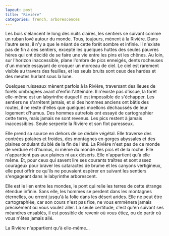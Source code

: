 ```yaml
---
layout: post
title: "Rivière"
categories: french, arborescences
---
```


Les bois s'élancent le long des nuits claires, les sentiers se suivant comme un ruban lové autour du monde. Tous, toujours, mènent à la Rivière. Dans l'autre sens, il n'y a que le néant de cette forêt sombre et infinie. Il n'existe pas de fin à ces sentiers, excepté les quelques huttes des seules pauvres hères qui ont décidé de se faire une vie entre les pins et les chênes. Au loin, sur l'horizon inaccessible, plane l'ombre de pics enneigés, dents rocheuses d'un monde essayant de croquer un morceau de ciel. Le ciel est rarement visible au travers des feuilles, et les seuls bruits sont ceux des hardes et des meutes hurlant sous la lune. 

Quelques ruisseaux mènent parfois à la Rivière, traversant des lieues de forêts ombragées avant d'enfin l'atteindre. Il n'existe pas d'issue, la forêt elle-même est un labyrinthe duquel il est impossible de s'échapper. Les sentiers ne s'arrêtent jamais, et si des hommes anciens ont bâtis des routes, il ne reste d'elles que quelques moellons déchaussés de leur logement d'humus. Des hommes autrefois ont essayé de cartographier cette terre, mais jamais ne sont revenus. Les pics restent à jamais inaccessibles. Seule serpente la Rivière et son flot paresseux.

Elle prend sa source en dehors de ce dédale végétal. Elle traverse des contrées polaires et froides, des montagnes en gorges abyssales et des plaines ondulant du blé de la fin de l'été. La Rivière n'est pas de ce monde de verdure et d'humus, ni même du monde des pics et de la roche. Elle n'appartient pas aux plaines ni aux déserts. Elle n'appartient qu'à elle même. Et, pour ceux qui savent lire ses courants traîtres et sont assez courageux pour braver les cataractes de brume et les canyons vertigineux, elle peut offrir ce qu'ils ne pouvaient espérer en suivant les sentiers s'engageant dans le labyrinthe arborescent. 

Elle est le lien entre les mondes, le pont qui relie les terres de cette étrange étendue infinie. Sans elle, les hommes se perdent dans les montagnes éternelles, ou errent jusqu'à la folie dans les désert arides. Elle ne peut être cartographiée, car son cours n'est pas fixe, ne vous emmènera jamais précisément où vous voulez aller. La seule certitude, c'est qu'en suivant ses méandres ensablés, il est possible de revenir où vous étiez, ou de partir où vous n'êtes jamais allé.

La Rivière n'appartient qu'à elle-même...